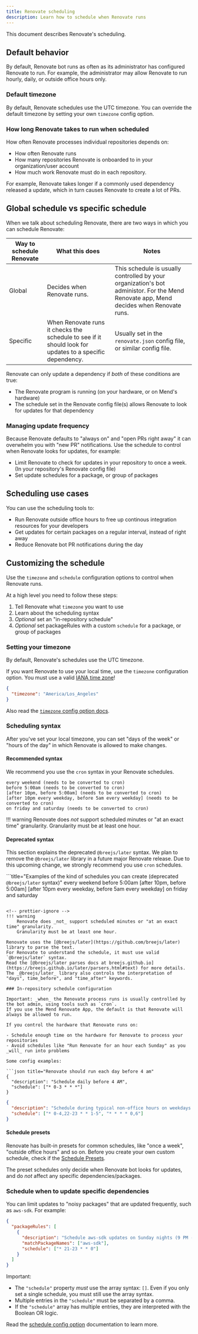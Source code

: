 ```yaml
---
title: Renovate scheduling
description: Learn how to schedule when Renovate runs
---
```


This document describes Renovate's scheduling.

## Default behavior

By default, Renovate bot runs as often as its administrator has configured Renovate to run.
For example, the administrator may allow Renovate to run hourly, daily, or outside office hours only.

### Default timezone

By default, Renovate schedules use the UTC timezone.
You can override the default timezone by setting your own `timezone` config option.

### How long Renovate takes to run when scheduled

How often Renovate processes individual repositories depends on:

- How often Renovate runs
- How many repositories Renovate is onboarded to in your organization/user account
- How much work Renovate must do in each repository.

For example, Renovate takes longer if a commonly used dependency released a update, which in turn causes Renovate to create a lot of PRs.

## Global schedule vs specific schedule

When we talk about scheduling Renovate, there are two ways in which you can schedule Renovate:

| Way to schedule Renovate | What this does                                                                                           | Notes                                                                                                                                  |
| ------------------------ | -------------------------------------------------------------------------------------------------------- | -------------------------------------------------------------------------------------------------------------------------------------- |
| Global                   | Decides when Renovate runs.                                                                              | This schedule is usually controlled by your organization's bot administor. For the Mend Renovate app, Mend decides when Renovate runs. |
| Specific                 | When Renovate runs it checks the schedule to see if it should look for updates to a specific dependency. | Usually set in the `renovate.json` config file, or similar config file.                                                                |

Renovate can only update a dependency if _both_ of these conditions are true:

- The Renovate program is running (on your hardware, or on Mend's hardware)
- The schedule set in the Renovate config file(s) allows Renovate to look for updates for that dependency

### Managing update frequency

Because Renovate defaults to "always on" and "open PRs right away" it can overwhelm you with "new PR" notifications.
Use the schedule to control when Renovate looks for updates, for example:

- Limit Renovate to check for updates in your repository to once a week. (In your repository's Renovate config file)
- Set update schedules for a package, or group of packages

## Scheduling use cases

You can use the scheduling tools to:

- Run Renovate outside office hours to free up continous integration resources for your developers
- Get updates for certain packages on a regular interval, instead of right away
- Reduce Renovate bot PR notifications during the day

## Customizing the schedule

Use the `timezone` and `schedule` configuration options to control when Renovate runs.

At a high level you need to follow these steps:

1. Tell Renovate what `timezone` you want to use
1. Learn about the scheduling syntax
1. _Optional_ set an "in-repository schedule"
1. _Optional_ set packageRules with a custom `schedule` for a package, or group of packages

### Setting your timezone

By default, Renovate's schedules use the UTC timezone.

If you want Renovate to use your local time, use the `timezone` configuration option.
You must use a valid [IANA time zone](https://en.wikipedia.org/wiki/List_of_tz_database_time_zones)!

```json title="Setting a specific timezone in your local config file"
{
  "timezone": "America/Los_Angeles"
}
```

Also read the [`timezone` config option docs](../configuration-options.md#timezone).

### Scheduling syntax

After you've set your local timezone, you can set "days of the week" or "hours of the day" in which Renovate is allowed to make changes.

#### Recommended syntax

We recommend you use the `cron` syntax in your Renovate schedules.

```title="Examples of the kind of schedules you can create (cron syntax)"
every weekend (needs to be converted to cron)
before 5:00am (needs to be converted to cron)
[after 10pm, before 5:00am] (needs to be converted to cron)
[after 10pm every weekday, before 5am every weekday] (needs to be converted to cron)
on friday and saturday (needs to be converted to cron)
```

<!-- prettier-ignore -->
!!! warning
    Renovate does _not_ support scheduled minutes or "at an exact time" granularity.
    Granularity must be at least one hour.

#### Deprecated syntax

This section explains the deprecated `@breejs/later` syntax.
We plan to remove the `@breejs/later` library in a future major Renovate release.
Due to this upcoming change, we strongly recommend you use `cron` schedules.

```title="Examples of the kind of schedules you can create (deprecated `@breejs/later` syntax)"
every weekend
before 5:00am
[after 10pm, before 5:00am]
[after 10pm every weekday, before 5am every weekday]
on friday and saturday
```

<!-- prettier-ignore -->
!!! warning
    Renovate does _not_ support scheduled minutes or "at an exact time" granularity.
    Granularity must be at least one hour.

Renovate uses the [@breejs/later](https://github.com/breejs/later) library to parse the text.
For Renovate to understand the schedule, it must use valid `@breejs/later` syntax.
Read the [@breejs/later parses docs at breejs.github.io](https://breejs.github.io/later/parsers.html#text) for more details.
The _@breejs/later_ library also controls the interpretation of "days", time_before", and "time_after" keywords.

### In-repository schedule configuration

Important: _when_ the Renovate process runs is usually controlled by the bot admin, using tools such as `cron`.
If you use the Mend Renovate App, the default is that Renovate will always be allowed to run.

If you control the hardware that Renovate runs on:

- Schedule enough time on the hardware for Renovate to process your repositories
- Avoid schedules like "Run Renovate for an hour each Sunday" as you _will_ run into problems

Some config examples:

```json title="Renovate should run each day before 4 am"
{
  "description": "Schedule daily before 4 AM",
  "schedule": ["* 0-3 * * *"]
}
```

```json title="Renovate should run outside of common office hours"
{
  "description": "Schedule during typical non-office hours on weekdays (i.e., 10 PM - 5 AM) and anytime on weekends",
  "schedule": ["* 0-4,22-23 * * 1-5", "* * * * 0,6"]
}
```

#### Schedule presets

Renovate has built-in presets for common schedules, like "once a week", "outside office hours" and so on.
Before you create your own custom schedule, check if the [Schedule Presets](../presets-schedule.md).

The preset schedules only decide when Renovate bot looks for updates, and do _not_ affect any specific dependencies/packages.

### Schedule when to update specific dependencies

You can limit updates to "noisy packages" that are updated frequently, such as `aws-sdk`.
For example:

```json title="Restrict aws-sdk to weekly updates"
{
  "packageRules": [
    {
      "description": "Schedule aws-sdk updates on Sunday nights (9 PM - 12 AM)",
      "matchPackageNames": ["aws-sdk"],
      "schedule": ["* 21-23 * * 0"]
    }
  ]
}
```

Important:

- The `"schedule"` property _must_ use the array syntax: `[]`. Even if you only set a single schedule, you must still use the array syntax.
- Multiple entries in the `"schedule"` must be separated by a comma.
- If the `"schedule"` array has multiple entries, they are interpreted with the Boolean OR logic.

Read the [schedule config option](../configuration-options.md#schedule) documentation to learn more.
